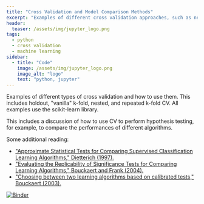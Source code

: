 ```yaml
---
title: "Cross Validation and Model Comparison Methods"
excerpt: "Examples of different cross validation approaches, such as nested, repeated k-fold, etc."
header:
  teaser: /assets/img/jupyter_logo.png
tags:
  - python
  - cross validation
  - machine learning
sidebar:
  - title: "Code"
    image: /assets/img/jupyter_logo.png
    image_alt: "logo"
    text: "python, jupyter"
---
```


<!-- Enter details at https://mybinder.org/, then copy the badge below -->

Examples of different types of cross validation and how to use them.  This includes holdout, "vanilla" k-fold, nested, and repeated k-fold CV.  All examples use the scikit-learn library.

This includes a discussion of how to use CV to perform hypothesis testing, for example, to compare the performances of different algorithms.

Some additional reading:
* ["Approximate Statistical Tests for Comparing Supervised Classification Learning Algorithms," Dietterich (1997).](10.1.1.37.3325.pdf)
* ["Evaluating the Replicability of Significance Tests for Comparing Learning Algorithms," Bouckaert and Frank (2004).](bouckaert_and_frank.pdf)
* ["Choosing between two learning algorithms based on calibrated tests," Bouckaert (2003).](bouckaert-calibrated-tests.pdf)

[![Binder](https://mybinder.org/badge_logo.svg)](https://mybinder.org/v2/gh/nathan-mahynski/nathan-mahynski.github.io/public?filepath=%2F_examples%2Fcross_validation%2Fexample.ipynb)



